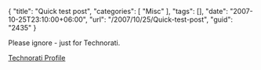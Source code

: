 {
	"title": "Quick test post",
	"categories": [
		"Misc"
	],
	"tags": [],
	"date": "2007-10-25T23:10:00+06:00",
	"url": "/2007/10/25/Quick-test-post",
	"guid": "2435"
}

Please ignore - just for Technorati.

<a href="http://technorati.com/claim/zy5per2pj" rel="me">Technorati Profile</a>